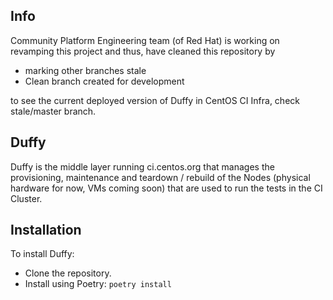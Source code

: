 ## Info
Community Platform Engineering team (of Red Hat) is working on revamping this project and thus, have cleaned this repository by
* marking other branches stale
* Clean branch created for development

to see the current deployed version of Duffy in CentOS CI Infra, check stale/master branch.


## Duffy
Duffy is the middle layer running ci.centos.org that manages the provisioning, maintenance and teardown / rebuild of the Nodes (physical hardware for now, VMs coming soon) that are used to run the tests in the CI Cluster.

## Installation
To install Duffy:
* Clone the repository.
* Install using Poetry: `poetry install`
